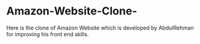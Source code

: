 # Amazon-Website-Clone-
Here is the clone of Amazon Website which is developed by AbdulRehman for improving his front end skills. 
